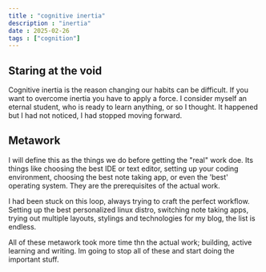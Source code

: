 ```yaml
---
title : "cognitive inertia"
description : "inertia"
date : 2025-02-26
tags : ["cognition"]
---
```


## Staring at the void

Cognitive inertia is the reason changing our habits can be difficult. If you want to overcome inertia you have to apply a force. I consider myself an eternal student, who is ready to learn anything, or so I thought. It happened but I had not noticed, I had stopped moving forward.

## Metawork

I will define this as the things we do before getting the "real" work doe. Its  things like choosing the best IDE or text editor, setting up your coding environment, choosing the best note taking app, or even the 'best' operating system. They are the prerequisites of the actual work.

I had been stuck on this loop, always trying to craft the perfect workflow. Setting up the best personalized linux distro, switching note taking apps, trying out multiple layouts, stylings and technologies for my blog, the list is endless. 

All of these metawork took more time thn the actual work; building, active learning and writing. Im going to stop all of these and start doing the important stuff.

